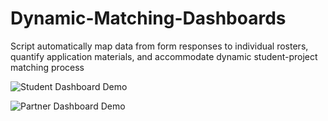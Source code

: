 # Dynamic-Matching-Dashboards
Script automatically map data from form responses to individual rosters, quantify application materials, and accommodate dynamic student-project matching process

![Student Dashboard Demo][logo]

[logo]: https://github.com/clairehhw/Dynamic-Matching-Dashboards/blob/master/studentDashboard.gif "Student Dashboard Demo"

![Partner Dashboard Demo][logo]

[logo]: https://github.com/clairehhw/Dynamic-Matching-Dashboards/blob/master/partnerDashboard.gif "Partner Dashboard Demo"
